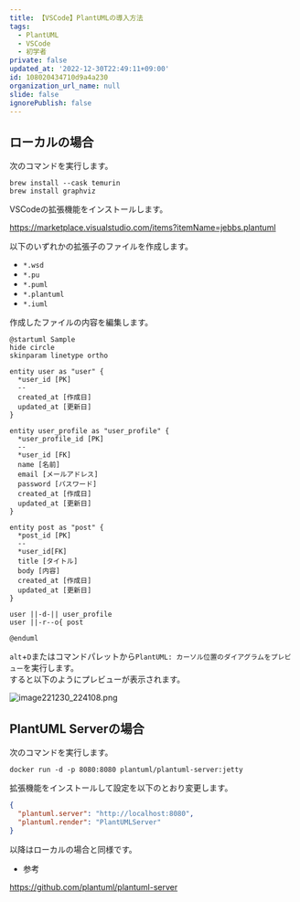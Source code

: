 ```yaml
---
title: 【VSCode】PlantUMLの導入方法
tags:
  - PlantUML
  - VSCode
  - 初学者
private: false
updated_at: '2022-12-30T22:49:11+09:00'
id: 108020434710d9a4a230
organization_url_name: null
slide: false
ignorePublish: false
---
```

## ローカルの場合
次のコマンドを実行します。  

```terminal
brew install --cask temurin
brew install graphviz
```

VSCodeの拡張機能をインストールします。  

https://marketplace.visualstudio.com/items?itemName=jebbs.plantuml

以下のいずれかの拡張子のファイルを作成します。  

- `*.wsd`
- `*.pu`
- `*.puml`
- `*.plantuml`
- `*.iuml`

作成したファイルの内容を編集します。  

```sample.pu
@startuml Sample
hide circle
skinparam linetype ortho

entity user as "user" {
  *user_id [PK]
  --
  created_at [作成日]
  updated_at [更新日]
}

entity user_profile as "user_profile" {
  *user_profile_id [PK]
  --
  *user_id [FK]
  name [名前]
  email [メールアドレス]
  password [パスワード]
  created_at [作成日]
  updated_at [更新日]
}

entity post as "post" {
  *post_id [PK]
  --
  *user_id[FK]
  title [タイトル]
  body [内容]
  created_at [作成日]
  updated_at [更新日]
}

user ||-d-|| user_profile
user ||-r--o{ post

@enduml

```

`alt`+`D`またはコマンドパレットから`PlantUML: カーソル位置のダイアグラムをプレビュー`を実行します。  
すると以下のようにプレビューが表示されます。  

![image221230_224108.png](https://qiita-image-store.s3.ap-northeast-1.amazonaws.com/0/2342443/fa6c6589-ece5-fb81-ffe3-fba8cc921270.png)

## PlantUML Serverの場合

次のコマンドを実行します。  

```terminal
docker run -d -p 8080:8080 plantuml/plantuml-server:jetty
```

拡張機能をインストールして設定を以下のとおり変更します。  

```settings.json
{
  "plantuml.server": "http://localhost:8080",
  "plantuml.render": "PlantUMLServer"
}
```

以降はローカルの場合と同様です。  

- 参考

https://github.com/plantuml/plantuml-server
